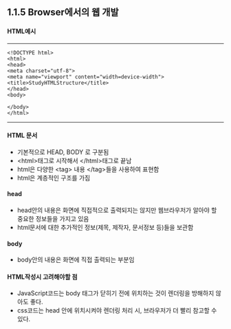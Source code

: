 ## 1.1.5 Browser에서의 웹 개발

#### HTML예시
---
    <!DOCTYPE html>
    <html>
    <head>
    <meta charset="utf-8">
    <meta name="viewport" content="width=device-width">
    <title>StudyHTMLStructure</title>
    </head>
    <body>

    </body>
    </html>
---

#### HTML 문서
- 기본적으로 HEAD, BODY 로 구분됨
- \<html>태그로 시작해서 \</html>태그로 끝남
- html은 다양한 \<tag> 내용 \</tag>들을 사용하여 표현함
- html은 계층적인 구조를 가짐




#### head
- head안의 내용은 화면에 직접적으로 출력되지는 않지만 웹브라우저가 알아야 할 중요한 정보들을 가지고 있음
- html문서에 대한 추가적인 정보(제목, 제작자, 문서정보 등)들을 보관함

#### body
- body안의 내용은 화면에 직접 출력되는 부분임

#### HTML작성시 고려해야할 점

- JavaScript코드는 body 태그가 닫히기 전에 위치하는 것이 렌더링을 방해하지 않아도 좋다.
- css코드는 head 안에 위치시켜야 렌더링 처리 시, 브라우저가 더 빨리 참고할 수 있다.

